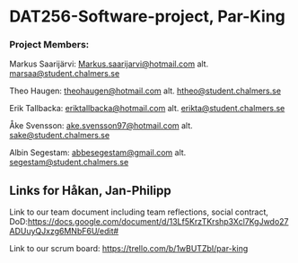 # DAT256-Software-project, Par-King

### Project Members:

Markus Saarijärvi: Markus.saarijarvi@hotmail.com 	alt. marsaa@student.chalmers.se

Theo Haugen: theohaugen@hotmail.com 		alt. htheo@student.chalmers.se

Erik Tallbacka: eriktallbacka@hotmail.com 		alt. erikta@student.chalmers.se

Åke Svensson: ake.svensson97@hotmail.com 	alt. sake@student.chalmers.se

Albin Segestam: abbesegestam@gmail.com 	alt. segestam@student.chalmers.se

## Links for Håkan, Jan-Philipp

Link to our team document including team reflections, social contract, DoD:https://docs.google.com/document/d/13Lf5KrzTKrshp3Xcl7KgJwdo27ADUuyQJxzg6MNbF6U/edit#

Link to our scrum board: https://trello.com/b/1wBUTZbI/par-king
